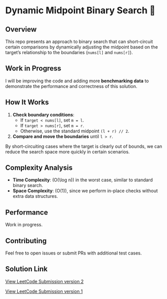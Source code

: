 # Dynamic Midpoint Binary Search 🚀

## Overview

This repo presents an approach to binary search that can short-circuit certain comparisons by dynamically adjusting the midpoint based on the target’s relationship to the boundaries (`nums[l]` and `nums[r]`).

## Work in Progress

I will be improving the code and adding more **benchmarking data** to demonstrate the performance and correctness of this solution.

## How It Works

1. **Check boundary conditions**:
   - If `target < nums[l]`, set `m = l`.
   - If `target > nums[r]`, set `m = r`.
   - Otherwise, use the standard midpoint `(l + r) // 2`.
2. **Compare and move the boundaries** until `l > r`.

By short-circuiting cases where the target is clearly out of bounds, we can reduce the search space more quickly in certain scenarios.

## Complexity Analysis

- **Time Complexity**: \(O(\log n)\) in the worst case, similar to standard binary search.
- **Space Complexity**: \(O(1)\), since we perform in-place checks without extra data structures.

## Performance

Work in progress.

## Contributing

Feel free to open issues or submit PRs with additional test cases.

## Solution Link

[View LeetCode Submission version 2](https://leetcode.com/submissions/detail/1525837756/)

[View LeetCode Submission version 1](https://leetcode.com/submissions/detail/1524739686/)
